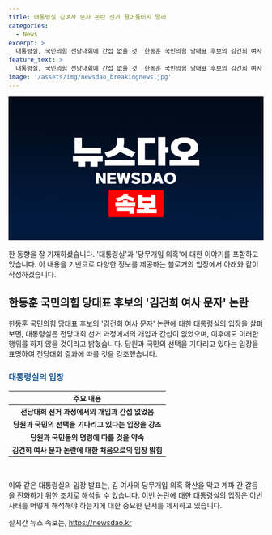 ```yaml
---
title: 대통령실 김여사 문자 논란 선거 끌어들이지 말라
categories:
  - News
excerpt: >
  대통령실, 국민의힘 전당대회에 간섭 없을 것  한동훈 국민의힘 당대표 후보의 김건희 여사 문자 논란에, 대통령실이 개입하지 않겠다고 강조했다. 대통령실은 당원과 국민의 선택을 존중하며, 전당대회에 대한 중립을 유지할 것이라고 밝혔다. 김건희 여사의 당무개입 의혹을 진화하기 위해 대통령실이 입장을 밝힌 것으로 해석된다.
feature_text: >
  대통령실, 국민의힘 전당대회에 간섭 없을 것  한동훈 국민의힘 당대표 후보의 김건희 여사 문자 논란에, 대통령실이 개입하지 않겠다고 강조했다. 대통령실은 당원과 국민의 선택을 존중하며, 전당대회에 대한 중립을 유지할 것이라고 밝혔다. 김건희 여사의 당무개입 의혹을 진화하기 위해 대통령실이 입장을 밝힌 것으로 해석된다.
image: '/assets/img/newsdao_breakingnews.jpg'
---
```


<p><img src="/assets/img/newsdao_breakingnews.jpg" alt="firstkoreanews 속보" /></p>

<p>한 동향을 잘 기재하셨습니다. '대통령실'과 '당무개입 의혹'에 대한 이야기를 포함하고 있습니다. 이 내용을 기반으로 다양한 정보를 제공하는 블로거의 입장에서 아래와 같이 작성하겠습니다.</p>

<h2 data-ke-size="size26">한동훈 국민의힘 당대표 후보의 '김건희 여사 문자' 논란</h2>

<p data-ke-size="size16">한동훈 국민의힘 당대표 후보의 '김건희 여사 문자' 논란에 대한 대통령실의 입장을 살펴보면, 대통령실은 전당대회 선거 과정에서의 개입과 간섭이 없었으며, 이후에도 이러한 행위를 하지 않을 것이라고 밝혔습니다. 당원과 국민의 선택을 기다리고 있다는 입장을 표명하여 전당대회 결과에 따를 것을 강조했습니다.</p>

<h3><b><span style="color: #1a5490;">대통령실의 입장</span></b></h3>

<table>
<thead>
<tr>
<th>주요 내용</th>
</tr>
</thead>
<tbody>
<tr>
<td style="text-align: center; height: 17px;"><b>전당대회 선거 과정에서의 개입과 간섭 없었음</b></td>
</tr>
<tr>
<td style="text-align: center; height: 17px;"><b>당원과 국민의 선택을 기다리고 있다는 입장을 강조</b></td>
</tr>
<tr>
<td style="text-align: center; height: 17px;"><b>당원과 국민들의 명령에 따를 것을 약속</b></td>
</tr>
<tr>
<td style="text-align: center; height: 17px;"><b>김건희 여사 문자 논란에 대한 처음으로의 입장 밝힘</b></td>
</tr>
</tbody>
</table>

<p data-ke-size="size16">&nbsp;</p>

<p>이와 같은 대통령실의 입장 발표는, 김 여사의 당무개입 의혹 확산을 막고 계파 간 갈등을 진화하기 위한 조치로 해석될 수 있습니다. 이번 논란에 대한 대통령실의 입장은 이번 사태를 어떻게 해석해야 하는지에 대한 중요한 단서를 제시하고 있습니다.</p>
실시간 뉴스 속보는, <a href="https://newsdao.kr" rel="dofollow">https://newsdao.kr</a>


